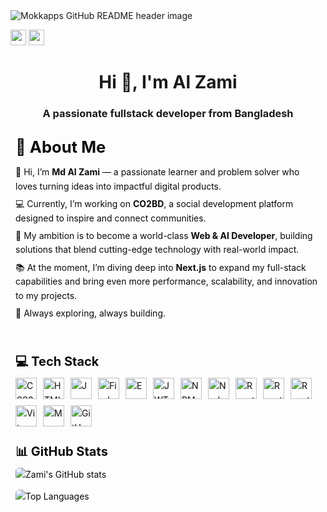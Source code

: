 <img src="https://i.ibb.co.com/6cKWP6Bh/1.png" alt="Mokkapps GitHub README header image">
<p><a href="https://x.com/alzami12_"><img src="https://img.shields.io/badge/twitter-%231DA1F2.svg?&style=for-the-badge&logo=twitter&logoColor=white" height=25></a> <a href="https://www.linkedin.com/in/al-zami/"><img src="https://img.shields.io/badge/linkedin-%230077B5.svg?&style=for-the-badge&logo=linkedin&logoColor=white" height=25></a></p>
<h1 align="center">Hi 👋, I'm Al Zami</h1>
<h3 align="center">A passionate fullstack developer from Bangladesh</h3>

<div style="font-family: -apple-system, BlinkMacSystemFont, 'Segoe UI', Roboto, 'Helvetica Neue', Arial; color: #0b0b0b; line-height: 1.6; max-width: 900px; margin: 16px auto; padding: 8px;">

  <!-- ABOUT -->
  <section style="margin-bottom: 50px;">
    <h1 style="font-size: 1.6rem; margin: 0 0 8px 0;">💫 About Me</h1>
    <p style="margin: 6px 0;">
      👋 Hi, I’m <strong>Md Al Zami</strong> — a passionate learner and problem solver who loves turning ideas into impactful digital products.
    </p>
    <p style="margin: 6px 0;">
      💻 Currently, I’m working on <strong>CO2BD</strong>, a social development platform designed to inspire and connect communities.
    </p>
    <p style="margin: 6px 0;">
      🚀 My ambition is to become a world-class <strong>Web &amp; AI Developer</strong>, building solutions that blend cutting-edge technology with real-world impact.
    </p>
    <p style="margin: 6px 0;">
      📚 At the moment, I’m diving deep into <strong>Next.js</strong> to expand my full-stack capabilities and bring even more performance, scalability, and innovation to my projects.
    </p>
    <p style="margin: 6px 0;">🌟 Always exploring, always building.</p>
  </section>

  <!-- TECH STACK -->
  <section style="margin-bottom: 24px;">
    <h2 style="font-size: 1.25rem; margin: 0 0 10px 0;">💻 Tech Stack</h2>
    <div style="display:flex; flex-wrap:wrap; gap:10px; align-items:center;">
      <!-- badges -->
      <img src="https://img.shields.io/badge/css3-%231572B6.svg?style=for-the-badge&logo=css3&logoColor=white" alt="CSS3" style="height: 34px;">
      <img src="https://img.shields.io/badge/html5-%23E34F26.svg?style=for-the-badge&logo=html5&logoColor=white" alt="HTML5" style="height: 34px;">
      <img src="https://img.shields.io/badge/javascript-%23323330.svg?style=for-the-badge&logo=javascript&logoColor=%23F7DF1E" alt="JavaScript" style="height: 34px;">
      <img src="https://img.shields.io/badge/firebase-%23039BE5.svg?style=for-the-badge&logo=firebase" alt="Firebase" style="height: 34px;">
      <img src="https://img.shields.io/badge/express.js-%23404d59.svg?style=for-the-badge&logo=express&logoColor=%2361DAFB" alt="Express.js" style="height: 34px;">
      <img src="https://img.shields.io/badge/JWT-black?style=for-the-badge&logo=JSON%20web%20tokens" alt="JWT" style="height: 34px;">
      <img src="https://img.shields.io/badge/NPM-%23CB3837.svg?style=for-the-badge&logo=npm&logoColor=white" alt="NPM" style="height: 34px;">
      <img src="https://img.shields.io/badge/node.js-6DA55F?style=for-the-badge&logo=node.js&logoColor=white" alt="NodeJS" style="height: 34px;">
      <img src="https://img.shields.io/badge/react-%2320232a.svg?style=for-the-badge&logo=react&logoColor=%2361DAFB" alt="React" style="height: 34px;">
      <img src="https://img.shields.io/badge/React_Router-CA4245?style=for-the-badge&logo=react-router&logoColor=white" alt="React Router" style="height: 34px;">
      <img src="https://img.shields.io/badge/React%20Hook%20Form-%23EC5990.svg?style=for-the-badge&logo=reacthookform&logoColor=white" alt="React Hook Form" style="height: 34px;">
      <img src="https://img.shields.io/badge/vite-%23646CFF.svg?style=for-the-badge&logo=vite&logoColor=white" alt="Vite" style="height: 34px;">
      <img src="https://img.shields.io/badge/MongoDB-%234ea94b.svg?style=for-the-badge&logo=mongodb&logoColor=white" alt="MongoDB" style="height: 34px;">
      <img src="https://img.shields.io/badge/github-%23121011.svg?style=for-the-badge&logo=github&logoColor=white" alt="GitHub" style="height: 34px;">
    </div>
  </section>

  <!-- GITHUB STATS -->
  <section style="margin-bottom: 24px;">
    <h2 style="font-size: 1.25rem; margin: 0 0 10px 0;">📊 GitHub Stats</h2>
    <div style="display:flex; flex-direction:column; gap:12px; align-items:flex-start;">
      <img src="https://github-readme-stats.vercel.app/api?username=alzamo12&show_icons=true&theme=radical" alt="Zami's GitHub stats" style="max-width:100%; height:auto; display:block; border-radius:6px;">
      <img src="https://github-readme-stats.vercel.app/api/top-langs/?username=alzamo12&layout=compact&theme=radical" alt="Top Languages" style="max-width:100%; height:auto; display:block; border-radius:6px;">
    </div>
  </section>

</div>


<!-- Proudly created with GPRM ( https://gprm.itsvg.in ) -->
